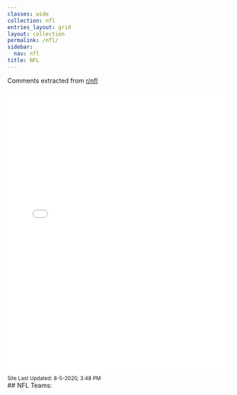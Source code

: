 ```yaml
---
classes: wide
collection: nfl
entries_layout: grid
layout: collection
permalink: /nfl/
sidebar:
  nav: nfl
title: NFL
---
```


Comments extracted from [r/nfl](https://reddit.com/r/nfl)
<iframe id="igraph" scrolling="no" style="border:none;" seamless="seamless" src="/plots/NFL/NFL.html" height="640" width="100%"></iframe>
<small>Site Last Updated: 8-5-2020, 3:48 PM</small>
<br>
## NFL Teams: